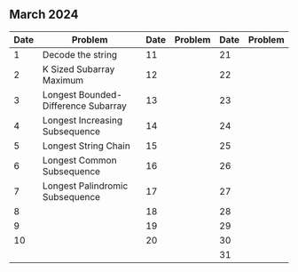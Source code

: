 ## March 2024

| Date | Problem                             | Date | Problem | Date | Problem |
| ---- | ----------------------------------- | ---- | ------- | ---- | ------- |
| 1    | Decode the string                   | 11   |         | 21   |         |
| 2    | K Sized Subarray Maximum            | 12   |         | 22   |         |
| 3    | Longest Bounded-Difference Subarray | 13   |         | 23   |         |
| 4    | Longest Increasing Subsequence      | 14   |         | 24   |         |
| 5    | Longest String Chain                | 15   |         | 25   |         |
| 6    | Longest Common Subsequence          | 16   |         | 26   |         |
| 7    | Longest Palindromic Subsequence     | 17   |         | 27   |         |
| 8    |                                     | 18   |         | 28   |         |
| 9    |                                     | 19   |         | 29   |         |
| 10   |                                     | 20   |         | 30   |         |
|      |                                     |      |         | 31   |         |
